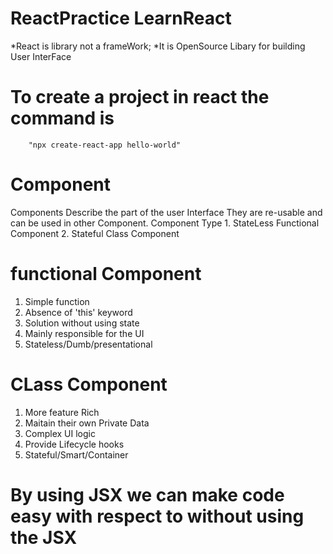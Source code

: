 # ReactPractice LearnReact

*React is library not a frameWork;
*It is OpenSource Libary for building User InterFace

<!-- Cannot create a project named "helloWorld" because of npm naming restrictions.

  * name can no longer contain capital letters  While creating a project -->
# To create a project in react the command is<!-- "npx create-react-app <projectName>" -->
        "npx create-react-app hello-world"

# Component
  Components Describe the part of the user Interface
  They are re-usable and can be used in other Component.
  Component Type
    1. StateLess Functional Component
    2. Stateful Class Component


# functional Component
  1. Simple function
  2. Absence of 'this' keyword
  3. Solution without using state
  4. Mainly responsible for the UI
  5. Stateless/Dumb/presentational

# CLass Component
  1. More feature Rich
  2. Maitain their own Private Data
  3. Complex UI logic
  4. Provide Lifecycle hooks
  5. Stateful/Smart/Container

# By using JSX we can make code easy with respect to without using the JSX

